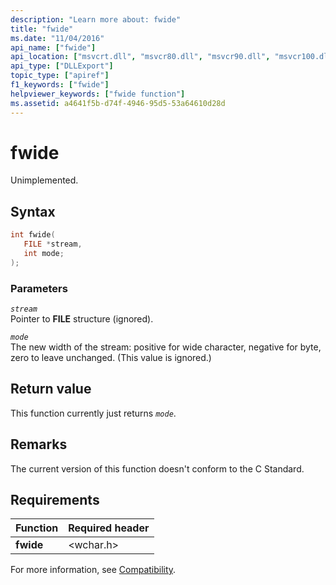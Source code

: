 ```yaml
---
description: "Learn more about: fwide"
title: "fwide"
ms.date: "11/04/2016"
api_name: ["fwide"]
api_location: ["msvcrt.dll", "msvcr80.dll", "msvcr90.dll", "msvcr100.dll", "msvcr100_clr0400.dll", "msvcr110.dll", "msvcr110_clr0400.dll", "msvcr120.dll", "msvcr120_clr0400.dll", "ucrtbase.dll"]
api_type: ["DLLExport"]
topic_type: ["apiref"]
f1_keywords: ["fwide"]
helpviewer_keywords: ["fwide function"]
ms.assetid: a4641f5b-d74f-4946-95d5-53a64610d28d
---
```

# fwide

Unimplemented.

## Syntax

```C
int fwide(
   FILE *stream,
   int mode;
);
```

### Parameters

*`stream`*\
Pointer to **FILE** structure (ignored).

*`mode`*\
The new width of the stream: positive for wide character, negative for byte, zero to leave unchanged. (This value is ignored.)

## Return value

This function currently just returns *`mode`*.

## Remarks

The current version of this function doesn't conform to the C Standard.

## Requirements

|Function|Required header|
|--------------|---------------------|
|**fwide**|\<wchar.h>|

For more information, see [Compatibility](../compatibility.md).

